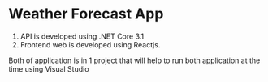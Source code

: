 # Weather Forecast App
1. API is developed using .NET Core 3.1
2. Frontend web is developed using Reactjs.

Both of application is in 1 project that will help to run both application at the time using Visual Studio

